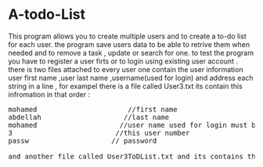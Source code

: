 # A-todo-List
This program allows you to create multiple users and to create a to-do list for each user.
the program save users data to be able to retrive them when needed and to remove a task , update or search for one.
to test the program you have to register a user firts or to login using existing user account .
there is two files attached to every user one contain the user information user first name ,user last name ,username(used for
login) and address each string in a line , for exampel there is a file called User3.txt its contain this infromation in that 
order :
<pre>
mohamed                      //first name 
abdellah                    //last name 
mohamed                    //user name used for login must be uniqe
3                         //this user number 
passw                    // password 

and another file called User3ToDList.txt and its contains the tasks of this user list

